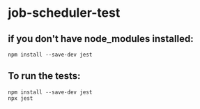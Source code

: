 # job-scheduler-test

## if you don't have node_modules installed:
```
npm install --save-dev jest
```
## To run the tests:
```
npm install --save-dev jest
npx jest
```
